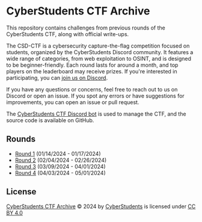 # CyberStudents CTF Archive

This repository contains challenges from previous rounds of the CyberStudents CTF, along with official write-ups.

The CSD-CTF is a cybersecurity capture-the-flag competition focused on students, organized by the CyberStudents Discord
community. It features a wide range of categories, from web exploitation to OSINT, and is designed to be
beginner-friendly. Each round lasts for around a month, and top players on the leaderboard may receive prizes. If you're
interested in participating, you can [join us on Discord](https://vipinb.xyz/csd).

If you have any questions or concerns, feel free to reach out to us on Discord or open an issue. If you spot any errors
or have suggestions for improvements, you can open an issue or pull request.

The [CyberStudents CTF Discord bot](https://github.com/cyberstudentsacademy/cyberstudents-ctf) is used to manage the
CTF, and the source code is available on GitHub.

## Rounds

- [Round 1](rounds/1/README.md) (01/14/2024 - 01/17/2024)
- [Round 2](rounds/2/README.md) (02/04/2024 - 02/26/2024)
- [Round 3](rounds/3/README.md) (03/09/2024 - 04/01/2024)
- [Round 4](rounds/4/README.md) (04/03/2024 - 05/01/2024)

## License

[CyberStudents CTF Archive](https://github.com/cyberstudentsacademy/csd-ctf/tree/main) © 2024 by
[CyberStudents](https://github.com/cyberstudentsacademy) is licensed under
[CC BY 4.0](https://creativecommons.org/licenses/by/4.0/)
